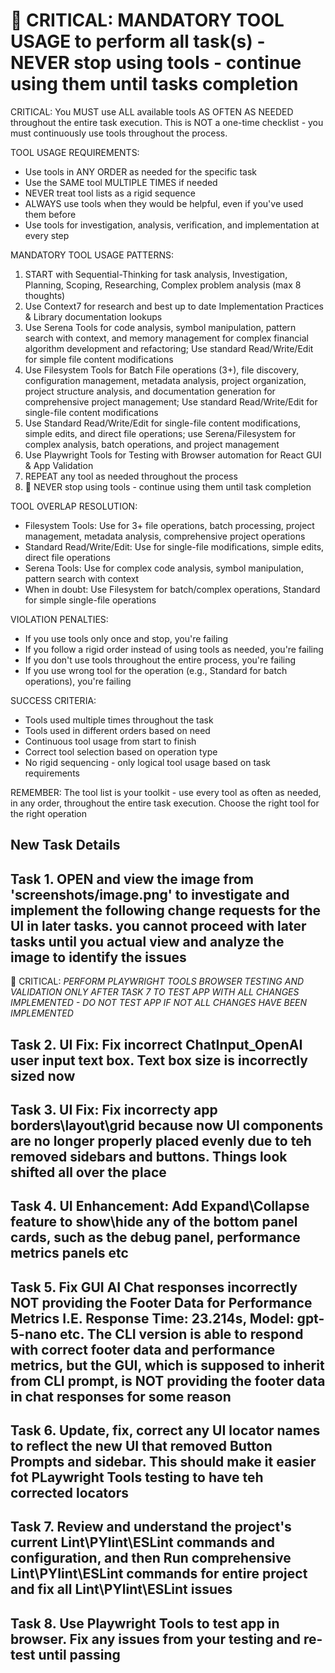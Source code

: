 # 🔴 CRITICAL: MANDATORY TOOL USAGE to perform all task(s) - NEVER stop using tools - continue using them until tasks completion

CRITICAL: You MUST use ALL available tools AS OFTEN AS NEEDED throughout the entire task execution. This is NOT a one-time checklist - you must continuously use tools throughout the process.

TOOL USAGE REQUIREMENTS:

- Use tools in ANY ORDER as needed for the specific task
- Use the SAME tool MULTIPLE TIMES if needed
- NEVER treat tool lists as a rigid sequence
- ALWAYS use tools when they would be helpful, even if you've used them before
- Use tools for investigation, analysis, verification, and implementation at every step

MANDATORY TOOL USAGE PATTERNS:

1. START with Sequential-Thinking for task analysis, Investigation, Planning, Scoping, Researching, Complex problem analysis (max 8 thoughts)
2. Use Context7 for research and best up to date Implementation Practices & Library documentation lookups
3. Use Serena Tools for code analysis, symbol manipulation, pattern search with context, and memory management for complex financial algorithm development and refactoring; Use standard Read/Write/Edit for simple file content modifications
4. Use Filesystem Tools for Batch File operations (3+), file discovery, configuration management, metadata analysis, project organization, project structure analysis, and documentation generation for comprehensive project management; Use standard Read/Write/Edit for single-file content modifications
5. Use Standard Read/Write/Edit for single-file content modifications, simple edits, and direct file operations; use Serena/Filesystem for complex analysis, batch operations, and project management
6. Use Playwright Tools for Testing with Browser automation for React GUI & App Validation
7. REPEAT any tool as needed throughout the process
8. 🔴 NEVER stop using tools - continue using them until task completion

TOOL OVERLAP RESOLUTION:

- Filesystem Tools: Use for 3+ file operations, batch processing, project management, metadata analysis, comprehensive project operations
- Standard Read/Write/Edit: Use for single-file modifications, simple edits, direct file operations
- Serena Tools: Use for complex code analysis, symbol manipulation, pattern search with context
- When in doubt: Use Filesystem for batch/complex operations, Standard for simple single-file operations

VIOLATION PENALTIES:

- If you use tools only once and stop, you're failing
- If you follow a rigid order instead of using tools as needed, you're failing
- If you don't use tools throughout the entire process, you're failing
- If you use wrong tool for the operation (e.g., Standard for batch operations), you're failing

SUCCESS CRITERIA:

- Tools used multiple times throughout the task
- Tools used in different orders based on need
- Continuous tool usage from start to finish
- Correct tool selection based on operation type
- No rigid sequencing - only logical tool usage based on task requirements

REMEMBER: The tool list is your toolkit - use every tool as often as needed, in any order, throughout the entire task execution. Choose the right tool for the right operation

## New Task Details

## Task 1. OPEN and view the image from 'screenshots/image.png' to investigate and implement the following change requests for the UI in later tasks. you cannot proceed with later tasks until you actual view and analyze the image to identify the issues

🔴 CRITICAL: *PERFORM PLAYWRIGHT TOOLS BROWSER TESTING AND VALIDATION ONLY AFTER TASK 7 TO TEST APP WITH ALL CHANGES IMPLEMENTED - DO NOT TEST APP IF NOT ALL CHANGES HAVE BEEN IMPLEMENTED*

## Task 2. UI Fix: Fix incorrect ChatInput_OpenAI user input text box. Text box size is incorrectly sized now

## Task 3. UI Fix: Fix incorrecty app borders\layout\grid because now UI components are no longer properly placed evenly due to teh removed sidebars and buttons.  Things look shifted all over the place

## Task 4. UI Enhancement: Add Expand\Collapse feature to show\hide any of the bottom panel cards, such as the debug panel, performance metrics panels etc

## Task 5. Fix GUI AI Chat responses incorrectly NOT providing the Footer Data for Performance Metrics I.E. Response Time: 23.214s, Model: gpt-5-nano etc.  The CLI version is able to respond with correct footer data and performance metrics, but the GUI, which is supposed to inherit from CLI prompt, is NOT providing the footer data in chat responses for some reason

## Task 6. Update, fix, correct any UI locator names to reflect the new UI that removed Button Prompts and sidebar. This should make it easier fot PLaywright Tools testing to have teh corrected locators

## Task 7. Review and understand the project's current Lint\PYlint\ESLint commands and configuration, and then Run comprehensive Lint\PYlint\ESLint commands for entire project and fix all Lint\PYlint\ESLint issues

## Task 8. Use Playwright Tools to test app in browser. Fix any issues from your testing and re-test until passing
